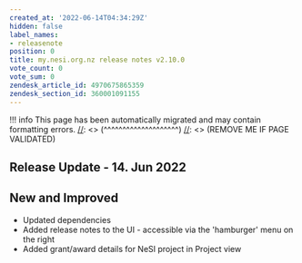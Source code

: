 ```yaml
---
created_at: '2022-06-14T04:34:29Z'
hidden: false
label_names:
- releasenote
position: 0
title: my.nesi.org.nz release notes v2.10.0
vote_count: 0
vote_sum: 0
zendesk_article_id: 4970675865359
zendesk_section_id: 360001091155
---
```



[//]: <> (REMOVE ME IF PAGE VALIDATED)
[//]: <> (vvvvvvvvvvvvvvvvvvvv)
!!! info
    This page has been automatically migrated and may contain formatting errors.
[//]: <> (^^^^^^^^^^^^^^^^^^^^)
[//]: <> (REMOVE ME IF PAGE VALIDATED)
## Release Update - 14. Jun 2022

## New and Improved

-   Updated dependencies
-   Added release notes to the UI - accessible via the 'hamburger' menu
    on the right
-   Added grant/award details for NeSI project in Project view
